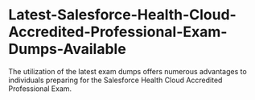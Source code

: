 # Latest-Salesforce-Health-Cloud-Accredited-Professional-Exam-Dumps-Available
The utilization of the latest exam dumps offers numerous advantages to individuals preparing for the Salesforce Health Cloud Accredited Professional Exam.
